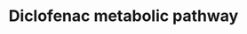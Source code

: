 ---
annotations:
- id: PW:0000375
  parent: regulatory pathway
  type: Pathway Ontology
  value: phase I biotransformation pathway via cytochrome P450
- id: PW:0001229
  parent: classic metabolic pathway
  type: Pathway Ontology
  value: xenobiotic metabolic pathway
- id: DOID:4
  type: Disease Ontology
  value: disease
authors:
- Egonw
- MaintBot
- AlexanderPico
- DeSl
- Fehrhart
- Eweitz
communities:
- ONTOX
description: CYP metabolism of the diclofenac drug (a NSAID), commonly used to treat
  pain and inflammatory diseases.
last-edited: 2021-05-22
ndex: 01cfb83e-8b65-11eb-9e72-0ac135e8bacf
organisms:
- Homo sapiens
redirect_from:
- /index.php/Pathway:WP2491
- /instance/WP2491
- /instance/WP2491_r117698
revision: r117698
schema-jsonld:
- '@context': https://schema.org/
  '@id': https://wikipathways.github.io/pathways/WP2491.html
  '@type': Dataset
  creator:
    '@type': Organization
    name: WikiPathways
  description: CYP metabolism of the diclofenac drug (a NSAID), commonly used to treat
    pain and inflammatory diseases.
  keywords:
  - 3'-Hydroxydiclofenac
  - 4',5-Dihydroxydiclofenac
  - 4'-hydroxydiclofenac
  - 5-hydroxydiclofenac
  - CYP2B6
  - CYP2C18
  - CYP2C19
  - CYP2C8
  - CYP2C9
  - Metabolite
  - diclofenac
  license: CC0
  name: Diclofenac metabolic pathway
seo: CreativeWork
title: Diclofenac metabolic pathway
wpid: WP2491
---